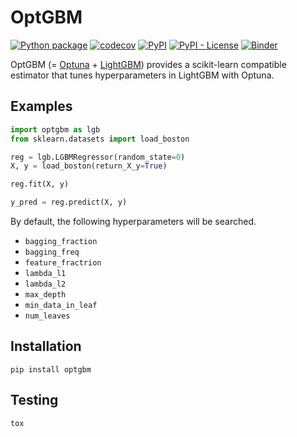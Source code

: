 # OptGBM

[![Python package](https://github.com/Y-oHr-N/OptGBM/workflows/Python%20package/badge.svg?branch=master)](https://github.com/Y-oHr-N/OptGBM/actions?query=workflow%3A%22Python+package%22)
[![codecov](https://codecov.io/gh/Y-oHr-N/OptGBM/branch/master/graph/badge.svg)](https://codecov.io/gh/Y-oHr-N/OptGBM)
[![PyPI](https://img.shields.io/pypi/v/OptGBM)](https://pypi.org/project/OptGBM/)
[![PyPI - License](https://img.shields.io/pypi/l/OptGBM)](https://pypi.org/project/OptGBM/)
[![Binder](https://mybinder.org/badge.svg)](https://mybinder.org/v2/gh/Y-oHr-N/OptGBM/master)

OptGBM (= [Optuna](https://optuna.org/) + [LightGBM](http://github.com/microsoft/LightGBM)) provides a scikit-learn compatible estimator that tunes hyperparameters in LightGBM with Optuna.

## Examples

```python
import optgbm as lgb
from sklearn.datasets import load_boston

reg = lgb.LGBMRegressor(random_state=0)
X, y = load_boston(return_X_y=True)

reg.fit(X, y)

y_pred = reg.predict(X, y)
```

By default, the following hyperparameters will be searched.

- `bagging_fraction`
- `bagging_freq`
- `feature_fractrion`
- `lambda_l1`
- `lambda_l2`
- `max_depth`
- `min_data_in_leaf`
- `num_leaves`

## Installation

```
pip install optgbm
```

## Testing

```
tox
```

